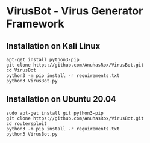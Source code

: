 # VirusBot - Virus Generator Framework

## Installation on Kali Linux

```
apt-get install python3-pip
git clone https://github.com/AnuhasRox/VirusBot.git
cd VirusBot
python3 -m pip install -r requirements.txt
python3 VirusBot.py
```

## Installation on Ubuntu 20.04

```
sudo apt-get install git python3-pip
git clone https://github.com/AnuhasRox/VirusBot.git
cd routersploit
python3 -m pip install -r requirements.txt
python3 VirusBot.py
